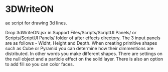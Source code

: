 # 3DWriteON
ae script for drawing 3d lines.

Drop 3dWriteON.jsx in Support Files/Scripts/ScriptUI Panels/  or Scripts/ScriptUI Panels/  folder of after effects directory.
The 3 input panels are as follows - Widht, Height and Depth. When creating primitive shapes such as Cube or Pyramid you can determine how their dimmentions are distributed. In other words you make different shapes. There are settings on the null object and a particle effect on the solid layer. There is also an option to add fill so you can color faces.
